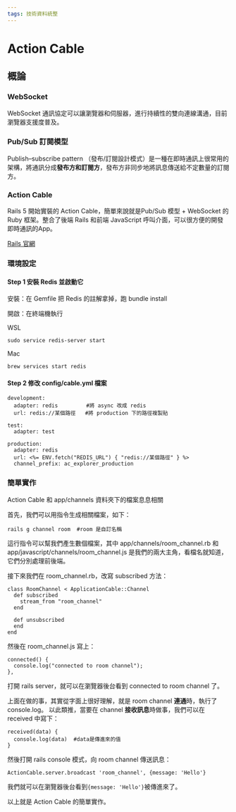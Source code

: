 ```yaml
---
tags: 技術資料統整
---
```

# Action Cable
## 概論
### WebSocket

WebSocket 通訊協定可以讓瀏覽器和伺服器，進行持續性的雙向連線溝通，目前瀏覽器支援度普及。

### Pub/Sub 訂閱模型
Publish–subscribe pattern （發布/訂閱設計模式）是一種在即時通訊上很常用的架構，將通訊分成**發布方和訂閱方**，發布方非同步地將訊息傳送給不定數量的訂閱方。

### Action Cable
Rails 5 開始實裝的 Action Cable，簡單來說就是Pub/Sub 模型 + WebSocket 的 Ruby 框架。整合了後端 Rails 和前端 JavaScript 呼叫介面，可以很方便的開發即時通訊的App。

[Rails 官網](https://guides.rubyonrails.org/action_cable_overview.html)

### 環境設定

#### Step 1 安裝 Redis 並啟動它

安裝：在 Gemfile 把 Redis 的註解拿掉，跑 bundle install

開啟：在終端機執行

WSL
```
sudo service redis-server start
```

Mac
```
brew services start redis
```


#### Step 2 修改 config/cable.yml 檔案 

```
development:
  adapter: redis         #將 async 改成 redis
  url: redis://某個路徑   #將 production 下的路徑複製貼

test:
  adapter: test

production:
  adapter: redis
  url: <%= ENV.fetch("REDIS_URL") { "redis://某個路徑" } %>
  channel_prefix: ac_explorer_production
```

### 簡單實作

Action Cable 和 app/channels 資料夾下的檔案息息相關

首先，我們可以用指令生成相關檔案，如下：

```
rails g channel room  #room 是自訂名稱
```
這行指令可以幫我們產生數個檔案，其中 app/channels/room_channel.rb 和 app/javascript/channels/room_channel.js 是我們的兩大主角，看檔名就知道，它們分別處理前後端。

接下來我們在 room_channel.rb，改寫 subscribed 方法：
```
class RoomChannel < ApplicationCable::Channel
  def subscribed
    stream_from "room_channel"
  end

  def unsubscribed
  end
end
```
然後在 room_channel.js 寫上：
```
connected() {
  console.log("connected to room channel");
},
```
打開 rails server，就可以在瀏覽器後台看到 connected to room channel 了。

上面在做的事，其實從字面上很好理解，就是 room channel **連通**時，執行了　console.log。 以此類推，當要在 channel **接收訊息**時做事，我們可以在 received 中寫下：

```
received(data) {
  console.log(data)  #data是傳進來的值
}
```
然後打開 rails console 模式，向 room channel 傳送訊息：
```
ActionCable.server.broadcast 'room_channel', {message: 'Hello'}
```
我們就可以在瀏覽器後台看到`{message: 'Hello'}`被傳進來了。

以上就是 Action Cable 的簡單實作。





